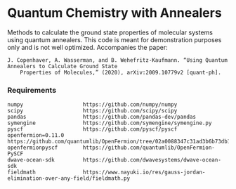 # Quantum Chemistry with Annealers
Methods to calculate the ground state properties of molecular systems using quantum annealers. This code is meant for demonstration purposes only and is not well optimized. Accompanies the paper:

    J. Copenhaver, A. Wasserman, and B. Wehefritz-Kaufmann. “Using Quantum Annealers to Calculate Ground State 
        Properties of Molecules,” (2020), arXiv:2009.10779v2 [quant-ph].

### Requirements
    numpy                   https://github.com/numpy/numpy 
    scipy                   https://github.com/scipy/scipy
    pandas                  https://github.com/pandas-dev/pandas
    symengine               https://github.com/symengine/symengine.py
    pyscf                   https://github.com/pyscf/pyscf
    openfermion=0.11.0      https://github.com/quantumlib/OpenFermion/tree/02a0088347c31ad3b6b73db18bc598ef6ddb923a
    openfermionpyscf        https://github.com/quantumlib/OpenFermion-PySCF
    dwave-ocean-sdk         https://github.com/dwavesystems/dwave-ocean-sdk
    fieldmath               https://www.nayuki.io/res/gauss-jordan-elimination-over-any-field/fieldmath.py
